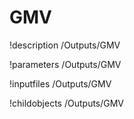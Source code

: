<!-- MOOSE Documentation Stub: Remove this when content is added. -->

# GMV
!description /Outputs/GMV

!parameters /Outputs/GMV

!inputfiles /Outputs/GMV

!childobjects /Outputs/GMV
